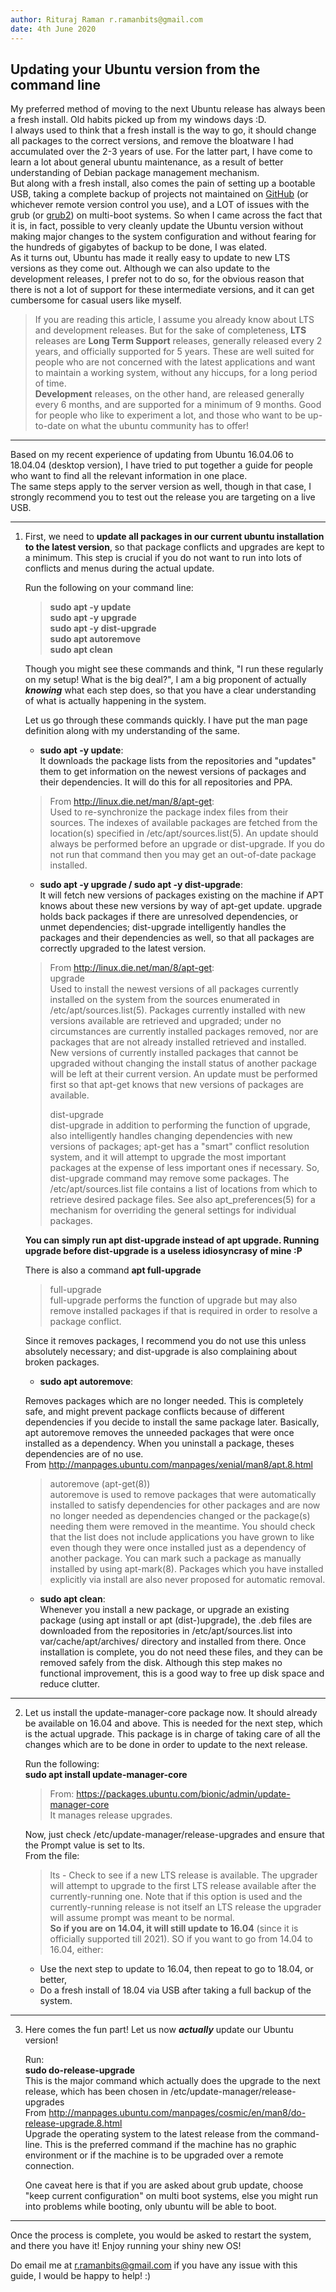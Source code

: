 ```yaml
---  
author: Rituraj Raman r.ramanbits@gmail.com  
date: 4th June 2020  
---  
```

  
## Updating your Ubuntu version from the command line  
  
My preferred method of moving to the next Ubuntu release has always been a fresh install. Old habits picked up from my windows days :D.  
I always used to think that a fresh install is the way to go, it should change all packages to the correct versions, and remove the bloatware I had accumulated over the 2-3 years of use. For the latter part, I have come to learn a lot about general ubuntu maintenance, as a result of better understanding of Debian package management mechanism.  
But along with a fresh install, also comes the pain of setting up a bootable USB, taking a complete backup of projects not maintained on [GitHub](https://github.com/) (or whichever remote version control you use), and a LOT of issues with the grub (or [grub2](https://help.ubuntu.com/community/Grub2)) on multi-boot systems. So when I came across the fact that it is, in fact, possible to very cleanly update the Ubuntu version without making major changes to the system configuration and without fearing for the hundreds of gigabytes of backup to be done, I was elated.  
As it turns out, Ubuntu has made it really easy to update to new LTS versions as they come out. Although we can also update to the development releases, I prefer not to do so, for the obvious reason that there is not a lot of support for these intermediate versions, and it can get cumbersome for casual users like myself.  
  
>If you are reading this article, I assume you already know about LTS and development releases. But for the sake of completeness, **LTS** releases are **Long Term  Support** releases, generally released every 2 years, and officially supported for 5 years. These are well suited for people who are not concerned with the latest applications and want to maintain a working system, without any hiccups, for a long period of time.  
>**Development** releases, on the other hand, are released generally every 6 months, and are supported for a minimum of 9 months. Good for people who like to experiment a lot, and those who want to be up-to-date on what the ubuntu community has to offer!  
  
  
******************************************************************************

Based on my recent experience of updating from Ubuntu 16.04.06 to 18.04.04 (desktop version), I have tried to put together a guide for people who want to find all the relevant information in one place.  
The same steps apply to the server version as well, though in that case, I strongly recommend you to test out the release you are targeting on a live USB.  
  
******************************************************************************

1. First, we need to **update all packages in our current ubuntu installation to the latest version**, so that package conflicts and upgrades are kept to a minimum. This step is crucial if you do not want to run into lots of conflicts and menus during the actual update.  

    Run the following on your command line:  
      
    >**sudo apt -y update**  
    >**sudo apt -y upgrade**  
    >**sudo apt -y dist-upgrade**  
    >**sudo apt autoremove**  
    >**sudo apt clean**  
      
    Though you might see these commands and think, "I run these regularly on my setup! What is the big deal?", I am a big proponent of actually **_knowing_** what each step does, so that you have a clear understanding of what is actually happening in the system.  
      
    Let us go through these commands quickly. I have put the man page definition along with my understanding of the same.  
      
    * **sudo apt -y update**:  
    It downloads the package lists from the repositories and "updates" them to get information on the newest versions of packages and their dependencies. It will do this for all repositories and PPA.   
    >From http://linux.die.net/man/8/apt-get:  
    >Used to re-synchronize the package index files from their sources. The indexes of available packages are fetched from the location(s) specified in /etc/apt/sources.list(5). An update should always be performed before an upgrade or dist-upgrade. If you do not run that command then you may get an out-of-date package installed.  
      
      
    * **sudo apt -y upgrade / sudo apt -y dist-upgrade**:  
    It will fetch new versions of packages existing on the machine if APT knows about these new versions by way of apt-get update. upgrade holds back packages if there are unresolved dependencies, or unmet dependencies; dist-upgrade intelligently handles the packages and their dependencies as well, so that all packages are correctly upgraded to the latest version.  
    >From http://linux.die.net/man/8/apt-get:  
    >upgrade  
    >Used to install the newest versions of all packages currently installed on the system from the sources enumerated in /etc/apt/sources.list(5). Packages currently installed with new versions available are retrieved and upgraded; under no circumstances are currently installed packages removed, nor are packages that are not already installed retrieved and installed. New versions of currently installed packages that cannot be upgraded without changing the install status of another package will be left at their current version. An update must be performed first so that apt-get knows that new versions of packages are available.  
    >    
    >dist-upgrade  
    >dist-upgrade in addition to performing the function of upgrade, also intelligently handles changing dependencies with new versions of packages; apt-get has a "smart" conflict resolution system, and it will attempt to upgrade the most important packages at the expense of less important ones if necessary. So, dist-upgrade command may remove some packages. The /etc/apt/sources.list file contains a list of locations from which to retrieve desired package files. See also apt_preferences(5) for a mechanism for overriding the general settings for individual packages.  
      
    **You can simply run apt dist-upgrade instead of apt upgrade. Running upgrade before dist-upgrade is a useless idiosyncrasy of mine :P**  
      
      
    There is also a command **apt full-upgrade**  
    >full-upgrade  
    full-upgrade performs the function of upgrade but may also remove installed packages if that is required in order to resolve a package conflict.  
      
    Since it removes packages, I recommend you do not use this unless absolutely necessary; and dist-upgrade is also complaining about broken packages.  
      
    * **sudo apt autoremove**:  
      
    Removes packages which are no longer needed. This is completely safe, and might prevent package conflicts because of different dependencies if you decide to install the same package later. Basically, apt autoremove removes the unneeded packages that were once installed as a dependency. When you uninstall a package, theses dependencies are of no use.  
    From http://manpages.ubuntu.com/manpages/xenial/man8/apt.8.html  
    >autoremove (apt-get(8))  
    >autoremove is used to remove packages that were automatically installed to satisfy dependencies for other packages and are now no longer needed as dependencies changed or the package(s) needing them were removed in the meantime. You should check that the list does not include applications you have grown to like even though they were once installed just as a dependency of another package. You can mark such a package as manually installed by using apt-mark(8). Packages which you have installed explicitly via install are also never proposed for automatic removal.  
      
      
    * **sudo apt clean**:  
    Whenever you install a new package, or upgrade an existing package (using apt install or apt (dist-)upgrade), the .deb files are downloaded from the repositories in /etc/apt/sources.list into var/cache/apt/archives/ directory and installed from there. Once installation is complete, you do not need these files, and they can be removed safely from the disk. Although this step makes no functional improvement, this is a good way to free up disk space and reduce clutter.  
  
******************************************************************************
  
2. Let us install the update-manager-core package now. It should already be available on 16.04 and above. This is needed for the next step, which is the actual upgrade. This package is in charge of taking care of all the changes which are to be done in order to update to the next release.  
  
    Run the following:  
    **sudo apt install update-manager-core**  
    >From: https://packages.ubuntu.com/bionic/admin/update-manager-core  
    >It manages release upgrades.   
      
    Now, just check /etc/update-manager/release-upgrades and ensure that the Prompt value is set to lts.  
    From the file:  
    >lts    - Check to see if a new LTS release is available.  The upgrader will attempt to upgrade to the first LTS release available after the currently-running one.  Note that if this option is used and the currently-running release is not itself an LTS release the upgrader will assume prompt was meant to be normal.  
    **So if you are on 14.04, it will still update to 16.04** (since it is officially supported till 2021). SO if you want to go from 14.04 to 16.04, either:  
    * Use the next step to update to 16.04, then repeat to go to 18.04, or better,  
    * Do a fresh install of 18.04 via USB after taking a full backup of the system.  
  	
******************************************************************************
  
3. Here comes the fun part! Let us now **_actually_** update our Ubuntu version!  
  
    Run:  
    **sudo do-release-upgrade**  
    This is the major command which actually does the upgrade to the next release, which has been chosen in /etc/update-manager/release-upgrades  
    From http://manpages.ubuntu.com/manpages/cosmic/en/man8/do-release-upgrade.8.html  
    Upgrade  the  operating  system  to the latest release from the command-line.  This is the preferred command if the machine has no graphic environment or if the  machine  is  to  be upgraded over a remote connection.  

    One caveat here is that if you are asked about grub update, choose "keep current configuration" on multi boot systems, else you might run into problems while booting, only ubuntu will be able to boot.  

******************************************************************************


Once the process is complete, you would be asked to restart the system, and there you have it! Enjoy running your shiny new OS!

Do email me at r.ramanbits@gmail.com if you have any issue with this guide, I would be happy to help! :)